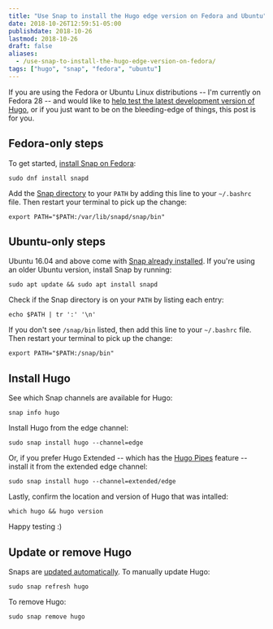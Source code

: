 ```yaml
---
title: "Use Snap to install the Hugo edge version on Fedora and Ubuntu"
date: 2018-10-26T12:59:51-05:00
publishdate: 2018-10-26
lastmod: 2018-10-26
draft: false
aliases:
  - /use-snap-to-install-the-hugo-edge-version-on-fedora/
tags: ["hugo", "snap", "fedora", "ubuntu"]
---
```


If you are using the Fedora or Ubuntu Linux distributions -- I'm currently on Fedora 28 -- and would like to [help test the latest development version of Hugo](https://discourse.gohugo.io/t/help-test-upcoming-hugo-0-50/14880), or if you just want to be on the bleeding-edge of things, this post is for you. 

## Fedora-only steps

To get started, [install Snap on Fedora](https://docs.snapcraft.io/installing-snap-on-fedora/6755):

```
sudo dnf install snapd
```

Add the [Snap directory](https://docs.snapcraft.io/commands-and-aliases/3950) to your `PATH` by adding this line to your `~/.bashrc` file. Then restart your terminal to pick up the change: 

```
export PATH="$PATH:/var/lib/snapd/snap/bin"
```

## Ubuntu-only steps

Ubuntu 16.04 and above come with [Snap already installed](https://docs.snapcraft.io/installing-snap-on-ubuntu/6740). If you're using an older Ubuntu version, install Snap by running:

```
sudo apt update && sudo apt install snapd
```

Check if the Snap directory is on your `PATH` by listing each entry:

```
echo $PATH | tr ':' '\n'
```

If you don't see `/snap/bin` listed, then add this line to your `~/.bashrc` file. Then restart your terminal to pick up the change: 

```
export PATH="$PATH:/snap/bin"
```

## Install Hugo

See which Snap channels are available for Hugo:

```
snap info hugo
```

Install Hugo from the edge channel:

```
sudo snap install hugo --channel=edge
```

Or, if you prefer Hugo Extended -- which has the [Hugo Pipes](https://gohugo.io/hugo-pipes/) feature -- install it from the extended edge channel:

```
sudo snap install hugo --channel=extended/edge
```

Lastly, confirm the location and version of Hugo that was intalled:

```
which hugo && hugo version
```

Happy testing :)

## Update or remove Hugo

Snaps are [updated automatically](https://docs.snapcraft.io/keeping-snaps-up-to-date/7022). To manually update Hugo:

```
sudo snap refresh hugo
```

To remove Hugo:

```
sudo snap remove hugo
```